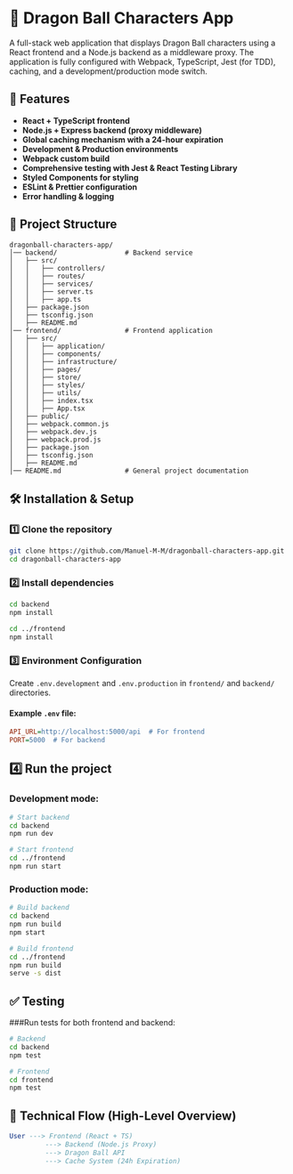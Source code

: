 # 🐉 Dragon Ball Characters App

A full-stack web application that displays Dragon Ball characters using a React frontend and a Node.js backend as a middleware proxy. The application is fully configured with Webpack, TypeScript, Jest (for TDD), caching, and a development/production mode switch.

## 🚀 Features

- **React + TypeScript frontend**
- **Node.js + Express backend (proxy middleware)**
- **Global caching mechanism with a 24-hour expiration**
- **Development & Production environments**
- **Webpack custom build**
- **Comprehensive testing with Jest & React Testing Library**
- **Styled Components for styling**
- **ESLint & Prettier configuration**
- **Error handling & logging**

## 📁 Project Structure

```plaintext
dragonball-characters-app/
│── backend/                 # Backend service
│   ├── src/
│   │   ├── controllers/
│   │   ├── routes/
│   │   ├── services/
│   │   ├── server.ts
│   │   ├── app.ts
│   ├── package.json
│   ├── tsconfig.json
│   ├── README.md
│── frontend/                # Frontend application
│   ├── src/
│   │   ├── application/
│   │   ├── components/
│   │   ├── infrastructure/
│   │   ├── pages/
│   │   ├── store/
│   │   ├── styles/
│   │   ├── utils/
│   │   ├── index.tsx
│   │   ├── App.tsx
│   ├── public/
│   ├── webpack.common.js
│   ├── webpack.dev.js
│   ├── webpack.prod.js
│   ├── package.json
│   ├── tsconfig.json
│   ├── README.md
│── README.md                # General project documentation
```

## 🛠️ Installation & Setup

### 1️⃣ Clone the repository

```sh
git clone https://github.com/Manuel-M-M/dragonball-characters-app.git
cd dragonball-characters-app
```

### 2️⃣ Install dependencies

```sh
cd backend
npm install

cd ../frontend
npm install
```

### 3️⃣ Environment Configuration

Create `.env.development` and `.env.production` in `frontend/` and `backend/` directories.

#### Example `.env` file:

```ini
API_URL=http://localhost:5000/api  # For frontend
PORT=5000  # For backend
```

## 4️⃣ Run the project

### Development mode:

```sh
# Start backend
cd backend
npm run dev

# Start frontend
cd ../frontend
npm run start
```

### Production mode:

```sh
# Build backend
cd backend
npm run build
npm start

# Build frontend
cd ../frontend
npm run build
serve -s dist
```

## ✅ Testing

###Run tests for both frontend and backend:

```sh
# Backend
cd backend
npm test

# Frontend
cd frontend
npm test
```

## 📌 Technical Flow (High-Level Overview)

```sql
User ---> Frontend (React + TS)
         ---> Backend (Node.js Proxy)
         ---> Dragon Ball API
         ---> Cache System (24h Expiration)
```
